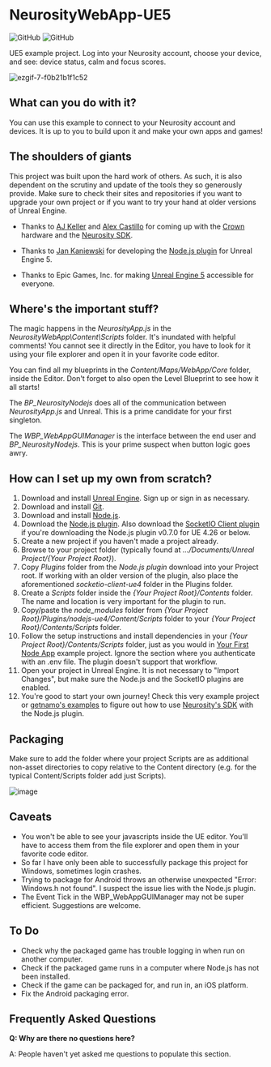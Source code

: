 # NeurosityWebApp-UE5

![GitHub](https://img.shields.io/github/release/neuromodgames/NeurosityWebApp-UE5?style=for-the-badge)
![GitHub](https://img.shields.io/github/license/neuromodgames/NeurosityWebApp-UE5?style=for-the-badge)

UE5 example project. Log into your Neurosity account, choose your device, and see: device status, calm and focus scores.

![ezgif-7-f0b21b1f1c52](https://user-images.githubusercontent.com/88777150/133000227-3b8ded89-0a13-4751-9d4b-a08032fb030b.gif)

## What can you do with it?

You can use this example to connect to your Neurosity account and devices. It is up to you to build upon it and make your own apps and games!

## The shoulders of giants

This project was built upon the hard work of others. As such, it is also dependent on the scrutiny and update of the tools they so generously provide. Make sure to check their sites and repositories if you want to upgrade your own project or if you want to try your hand at older versions of Unreal Engine.

- Thanks to [AJ Keller](https://www.linkedin.com/in/andrewjaykeller/) and [Alex Castillo](https://www.linkedin.com/in/alexcas/) for coming up with the [Crown](https://neurosity.co/) hardware and the [Neurosity SDK](https://docs.neurosity.co/docs/overview). 

- Thanks to [Jan Kaniewski](https://github.com/getnamo) for developing the [Node.js plugin](https://github.com/getnamo/nodejs-ue4) for Unreal Engine 5. 

- Thanks to Epic Games, Inc. for making [Unreal Engine 5](https://www.unrealengine.com/) accessible for everyone.

## Where's the important stuff?

The magic happens in the *NeurosityApp.js* in the *NeurosityWebApp\Content\Scripts* folder. It's inundated with helpful comments! You cannot see it directly in the Editor, you have to look for it using your file explorer and open it in your favorite code editor.

You can find all my blueprints in the *Content/Maps/WebApp/Core* folder, inside the Editor. Don't forget to also open the Level Blueprint to see how it all starts!

The *BP_NeurosityNodejs* does all of the communication between *NeurosityApp.js* and Unreal. This is a prime candidate for your first singleton.

The *WBP_WebAppGUIManager* is the interface between the end user and *BP_NeurosityNodejs*. This is your prime suspect when button logic goes awry.

## How can I set up my own from scratch?

1. Download and install [Unreal Engine](https://www.unrealengine.com/en-US/download). Sign up or sign in as necessary.
2. Download and install [Git](https://git-scm.com/).
3. Download and install [Node.js](https://nodejs.org/en/).
4. Download the [Node.js plugin](https://github.com/getnamo/nodejs-ue4). Also download the [SocketIO Client plugin](https://github.com/getnamo/socketio-client-ue4) if you're downloading the Node.js plugin v0.7.0 for UE 4.26 or below.
5. Create a new project if you haven't made a project already.
6. Browse to your project folder (typically found at *.../Documents/Unreal Project/{Your Project Root}*).
7. Copy *Plugins* folder from the *Node.js plugin* download into your Project root. If working with an older version of the plugin, also place the aforementioned *socketio-client-ue4* folder in the Plugins folder.
8. Create a *Scripts* folder inside the *{Your Project Root}/Contents* folder. The name and location is very important for the plugin to run.
9. Copy/paste the *node_modules* folder from *{Your Project Root}/Plugins/nodejs-ue4/Content/Scripts* folder to your *{Your Project Root}/Contents/Scripts* folder.
10. Follow the setup instructions and install dependencies in your *{Your Project Root}/Contents/Scripts* folder, just as you would in [Your First Node App](https://docs.neurosity.co/docs/getting-started) example project. Ignore the section where you authenticate with an .env file. The plugin doesn't support that workflow.
11. Open your project in Unreal Engine. It is not necessary to "Import Changes", but make sure the Node.js and the SocketIO plugins are enabled.
12. You're good to start your own journey! Check this very example project or [getnamo's examples](https://github.com/getnamo/nodejs-ue4) to figure out how to use [Neurosity's SDK](https://docs.neurosity.co/docs/overview) with the Node.js plugin.

## Packaging

Make sure to add the folder where your project Scripts are as additional non-asset directories to copy relative to the Content directory (e.g. for the typical Content/Scripts folder add just Scripts).

![image](https://user-images.githubusercontent.com/88777150/133001784-82c17074-3fe2-40ec-a41b-ffab2cab2fe1.png)

## Caveats

- You won't be able to see your javascripts inside the UE editor. You'll have to access them from the file explorer and open them in your favorite code editor.
- So far I have only been able to successfully package this project for Windows, sometimes login crashes.
- Trying to package for Android throws an otherwise unexpected "Error: Windows.h not found". I suspect the issue lies with the Node.js plugin.
- The Event Tick in the WBP_WebAppGUIManager may not be super efficient. Suggestions are welcome.

## To Do

- Check why the packaged game has trouble logging in when run on another computer.
- Check if the packaged game runs in a computer where Node.js has not been installed. 
- Check if the game can be packaged for, and run in, an iOS platform.
- Fix the Android packaging error.

## Frequently Asked Questions

**Q: Why are there no questions here?**

A: People haven't yet asked me questions to populate this section.
